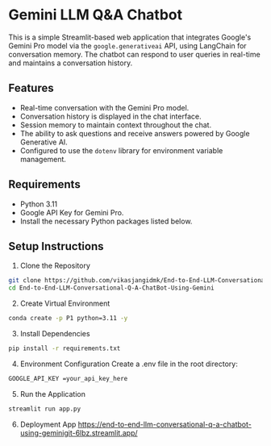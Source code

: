 # Gemini LLM Q&A Chatbot

This is a simple Streamlit-based web application that integrates Google's Gemini Pro model via the `google.generativeai` API, using LangChain for conversation memory. The chatbot can respond to user queries in real-time and maintains a conversation history.

## Features
- Real-time conversation with the Gemini Pro model.
- Conversation history is displayed in the chat interface.
- Session memory to maintain context throughout the chat.
- The ability to ask questions and receive answers powered by Google Generative AI.
- Configured to use the `dotenv` library for environment variable management.

## Requirements
- Python 3.11
- Google API Key for Gemini Pro.
- Install the necessary Python packages listed below.

## Setup Instructions

1. Clone the Repository
```bash
git clone https://github.com/vikasjangidmk/End-to-End-LLM-Conversational-Q-A-ChatBot-Using-Gemini.git
cd End-to-End-LLM-Conversational-Q-A-ChatBot-Using-Gemini
```

2. Create Virtual Environment
```bash
conda create -p P1 python=3.11 -y
```

3. Install Dependencies
```bash
pip install -r requirements.txt
```

4. Environment Configuration Create a .env file in the root directory:
```bash
GOOGLE_API_KEY =your_api_key_here
```

5. Run the Application
```bash
streamlit run app.py
```

6. Deployment App
https://end-to-end-llm-conversational-q-a-chatbot-using-geminigit-6lbz.streamlit.app/